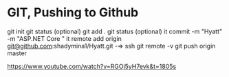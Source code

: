 # GIT, Pushing to Github
git init
git status (optional) 
git add .
git status (optional)
it commit -m "Hyatt" -m "ASP.NET Core "
it remote add origin  git@github.com:shadymina1/Hyatt.git           -=> ssh
git remote -v
git push origin master

https://www.youtube.com/watch?v=RGOj5yH7evk&t=1805s
